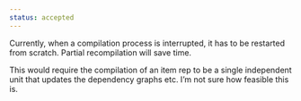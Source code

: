 ```yaml
--- 
status: accepted
--- 
```


Currently, when a compilation process is interrupted, it has to be restarted from scratch. Partial recompilation will save time.

This would require the compilation of an item rep to be a single independent unit that updates the dependency graphs etc. I’m not sure how feasible this is.
